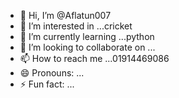 - 👋 Hi, I’m @Aflatun007
- 👀 I’m interested in ...cricket
- 🌱 I’m currently learning ...python
- 💞️ I’m looking to collaborate on ...
- 📫 How to reach me ...01914469086
- 😄 Pronouns: ...
- ⚡ Fun fact: ...

<!---
Aflatun007/Aflatun007 is a ✨ special ✨ repository because its `README.md` (this file) appears on your GitHub profile.
You can click the Preview link to take a look at your changes.
--->
